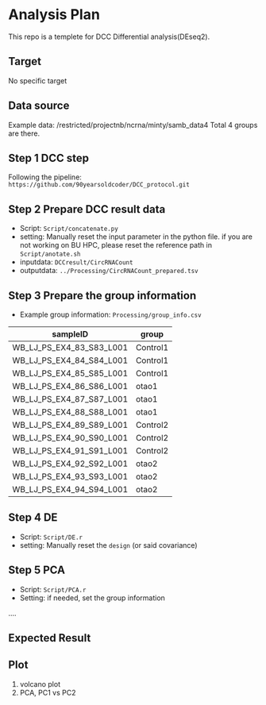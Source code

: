 # Analysis Plan
This repo is a templete for DCC Differential analysis(DEseq2).


## Target
No specific target


## Data source
Example data: /restricted/projectnb/ncrna/minty/samb_data4
Total 4 groups are there.

## Step 1 DCC step
Following the pipeline: ```https://github.com/90yearsoldcoder/DCC_protocol.git```

## Step 2 Prepare DCC result data
* Script: ```Script/concatenate.py```
* setting: Manually reset the input parameter in the python file. if you are not working on BU HPC, please reset the reference path in ```Script/anotate.sh```
* inputdata: ```DCCresult/CircRNACount```
* outputdata: ```../Processing/CircRNACount_prepared.tsv```

## Step 3 Prepare the group information
* Example group information: ```Processing/group_info.csv```
 
| sampleID                   | group    |
|----------------------------|----------|
| WB_LJ_PS_EX4_83_S83_L001  | Control1 |
| WB_LJ_PS_EX4_84_S84_L001  | Control1 |
| WB_LJ_PS_EX4_85_S85_L001  | Control1 |
| WB_LJ_PS_EX4_86_S86_L001  | otao1    |
| WB_LJ_PS_EX4_87_S87_L001  | otao1    |
| WB_LJ_PS_EX4_88_S88_L001  | otao1    |
| WB_LJ_PS_EX4_89_S89_L001  | Control2 |
| WB_LJ_PS_EX4_90_S90_L001  | Control2 |
| WB_LJ_PS_EX4_91_S91_L001  | Control2 |
| WB_LJ_PS_EX4_92_S92_L001  | otao2    |
| WB_LJ_PS_EX4_93_S93_L001  | otao2    |
| WB_LJ_PS_EX4_94_S94_L001  | otao2    |


## Step 4 DE
* Script: ```Script/DE.r```
* setting: Manually reset the ``design`` (or said covariance)

## Step 5 PCA
* Script: ```Script/PCA.r```
* Setting: if needed, set the group information


....


## Expected Result

## Plot
1. volcano plot
2. PCA, PC1 vs PC2
